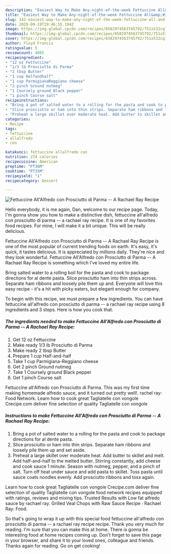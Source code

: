 ```yaml
---
description: "Easiest Way to Make Any-night-of-the-week Fettuccine All&amp;#39;Alfredo con Prosciutto di Parma -- A Rachael Ray Recipe"
title: "Easiest Way to Make Any-night-of-the-week Fettuccine All&amp;#39;Alfredo con Prosciutto di Parma -- A Rachael Ray Recipe"
slug: 142-easiest-way-to-make-any-night-of-the-week-fettuccine-all-and-39-alfredo-con-prosciutto-di-parma-a-rachael-ray-recipe
date: 2020-09-19T19:46:55.194Z
image: https://img-global.cpcdn.com/recipes/6582974563745792/751x532cq70/fettuccine-allalfredo-con-prosciutto-di-parma-a-rachael-ray-recipe-recipe-main-photo.jpg
thumbnail: https://img-global.cpcdn.com/recipes/6582974563745792/751x532cq70/fettuccine-allalfredo-con-prosciutto-di-parma-a-rachael-ray-recipe-recipe-main-photo.jpg
cover: https://img-global.cpcdn.com/recipes/6582974563745792/751x532cq70/fettuccine-allalfredo-con-prosciutto-di-parma-a-rachael-ray-recipe-recipe-main-photo.jpg
author: Floyd Francis
ratingvalue: 5
reviewcount: 4065
recipeingredient:
- "12 oz Fettuccine"
- "1/3 lb Prosciutto di Parma"
- "2 tbsp Butter"
- "1 cup Halfandhalf"
- "1 cup ParmigianaReggiano cheese"
- "2 pinch Ground nutmeg"
- "1 Coursely ground Black pepper"
- "1 pinch Course salt"
recipeinstructions:
- "Bring a pot of salted water to a rolling for the pasta and cook to package directions for al dente pasta."
- "Slice prosciutto or ham into thin strips. Separate ham ribbons and loosely pile them up and set aside."
- "Preheat a large skillet over moderate heat. Add butter to skillet and melt. Add half-and-half to the melted butter. Stirring constantly, add cheese and cook sauce 1 minute. Season with nutmeg, pepper, and a pinch of salt. Turn off heat under sauce and add pasta to skillet. Toss pasta until sauce coats noodles evenly. Add prosciutto ribbons and toss again."
categories:
- Recipe
tags:
- fettuccine
- allalfredo
- con

katakunci: fettuccine allalfredo con 
nutrition: 274 calories
recipecuisine: American
preptime: "PT36M"
cooktime: "PT35M"
recipeyield: "1"
recipecategory: Dessert

---
```



![Fettuccine All&#39;Alfredo con Prosciutto di Parma -- A Rachael Ray Recipe](https://img-global.cpcdn.com/recipes/6582974563745792/751x532cq70/fettuccine-allalfredo-con-prosciutto-di-parma-a-rachael-ray-recipe-recipe-main-photo.jpg)

Hello everybody, it is me again, Dan, welcome to our recipe page. Today, I'm gonna show you how to make a distinctive dish, fettuccine all&#39;alfredo con prosciutto di parma -- a rachael ray recipe. It is one of my favorites food recipes. For mine, I will make it a bit unique. This will be really delicious.

Fettuccine All&#39;Alfredo con Prosciutto di Parma -- A Rachael Ray Recipe is one of the most popular of current trending foods on earth. It's easy, it's quick, it tastes delicious. It is appreciated by millions daily. They're nice and they look wonderful. Fettuccine All&#39;Alfredo con Prosciutto di Parma -- A Rachael Ray Recipe is something which I've loved my entire life.

Bring salted water to a rolling boil for the pasta and cook to package directions for al dente pasta. Slice prosciutto ham into thin strips across. Separate ham ribbons and loosely pile them up and. Everyone will love this easy recipe - it&#39;s a hit with picky eaters, but elegant enough for company.


To begin with this recipe, we must prepare a few ingredients. You can have fettuccine all&#39;alfredo con prosciutto di parma -- a rachael ray recipe using 8 ingredients and 3 steps. Here is how you cook that.

<!--inarticleads1-->

##### The ingredients needed to make Fettuccine All&#39;Alfredo con Prosciutto di Parma -- A Rachael Ray Recipe:

1. Get 12 oz Fettuccine
1. Make ready 1/3 lb Prosciutto di Parma
1. Make ready 2 tbsp Butter
1. Prepare 1 cup Half-and-half
1. Take 1 cup Parmigiana-Reggiano cheese
1. Get 2 pinch Ground nutmeg
1. Take 1 Coursely ground Black pepper
1. Get 1 pinch Course salt


Fettuccine all&#39;Alfredo con Prosciutto di Parma. This was my first time making homemade alfredo sauce, and it turned out pretty well!. rachel ray: Food Network. Learn how to cook great Tagliatelle con vongole Crecipe.com deliver fine selection of quality Tagliatelle con vongole 

<!--inarticleads2-->

##### Instructions to make Fettuccine All&#39;Alfredo con Prosciutto di Parma -- A Rachael Ray Recipe:

1. Bring a pot of salted water to a rolling for the pasta and cook to package directions for al dente pasta.
1. Slice prosciutto or ham into thin strips. Separate ham ribbons and loosely pile them up and set aside.
1. Preheat a large skillet over moderate heat. Add butter to skillet and melt. Add half-and-half to the melted butter. Stirring constantly, add cheese and cook sauce 1 minute. Season with nutmeg, pepper, and a pinch of salt. Turn off heat under sauce and add pasta to skillet. Toss pasta until sauce coats noodles evenly. Add prosciutto ribbons and toss again.


Learn how to cook great Tagliatelle con vongole Crecipe.com deliver fine selection of quality Tagliatelle con vongole food network recipes equipped with ratings, reviews and mixing tips. Trusted Results with Low fat alfredo sauce by rachael ray. Grilled Veal Chops with Raw Sauce Recipe : Rachael Ray: Food. 

So that's going to wrap it up with this special food fettuccine all&#39;alfredo con prosciutto di parma -- a rachael ray recipe recipe. Thank you very much for reading. I'm sure that you can make this at home. There is gonna be interesting food at home recipes coming up. Don't forget to save this page in your browser, and share it to your loved ones, colleague and friends. Thanks again for reading. Go on get cooking!
